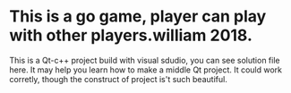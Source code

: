 # This is a go game, player can play with other players.william 2018.

This is a Qt-c++ project build with visual sdudio, you can see solution file here.
It  may help you learn how to make a middle Qt project.
It could work corretly, though the construct of project is't such beautiful. 
